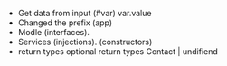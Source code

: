 - Get data from input (#var) var.value
- Changed the prefix (app)
- Modle (interfaces).
- Services (injections). (constructors)
- return types optional return types
Contact | undifiend